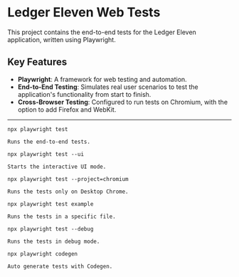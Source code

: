 # Ledger Eleven Web Tests

This project contains the end-to-end tests for the Ledger Eleven application, written using Playwright.

## Key Features

* **Playwright**: A framework for web testing and automation.
* **End-to-End Testing**: Simulates real user scenarios to test the application's functionality from start to finish.
* **Cross-Browser Testing**: Configured to run tests on Chromium, with the option to add Firefox and WebKit.

---

```
npx playwright test
```
    Runs the end-to-end tests.

```
npx playwright test --ui
```
    Starts the interactive UI mode.

```
npx playwright test --project=chromium
```
    Runs the tests only on Desktop Chrome.

```
npx playwright test example
```
    Runs the tests in a specific file.

```
npx playwright test --debug
```
    Runs the tests in debug mode.

```
npx playwright codegen
```
    Auto generate tests with Codegen.
